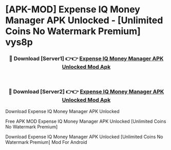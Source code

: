 # [APK-MOD] Expense IQ Money Manager APK Unlocked - [Unlimited Coins No Watermark Premium] vys8p



<div align="center">
<h3>🔴 Download [Server1] 👉👉 <a href="https://momento.my/?title=Expense_IQ_Money_Manager_APK_Unlocked">Expense IQ Money Manager APK Unlocked Mod Apk</a></h3><br>

<h3>🔴 Download [Server2] 👉👉 <a href="https://momento.my/?title=Expense_IQ_Money_Manager_APK_Unlocked">Expense IQ Money Manager APK Unlocked Mod Apk</a></h3>
</div>



Download Expense IQ Money Manager APK Unlocked 

Free APK MOD Expense IQ Money Manager APK Unlocked [Unlimited Coins No Watermark Premium]

Download Expense IQ Money Manager APK Unlocked [Unlimited Coins No Watermark Premium] Mod For Android
